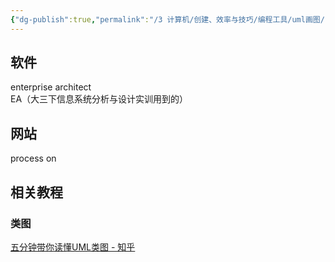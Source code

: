 ```yaml
---
{"dg-publish":true,"permalink":"/3 计算机/创建、效率与技巧/编程工具/uml画图/","title":"uml画图"}
---
```



## 软件
enterprise architect  
EA（大三下信息系统分析与设计实训用到的）
## 网站
process on
## 相关教程
### 类图
[五分钟带你读懂UML类图 - 知乎](https://zhuanlan.zhihu.com/p/85960253)